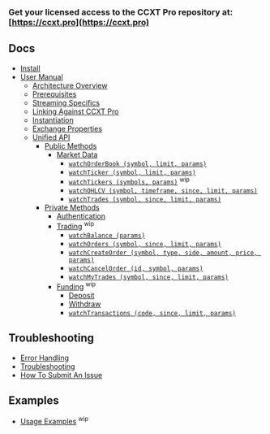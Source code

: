 ### Get your licensed access to the CCXT Pro repository at: [https://ccxt.pro](https://ccxt.pro)

## Docs

- [Install](ccxt.pro-install)
- [User Manual](ccxt.pro-manual)
  - [Architecture Overview](ccxt.pro-manual#overview)
  - [Prerequisites](ccxt.pro-manual#prerequisites)
  - [Streaming Specifics](ccxt.pro-manual#streaming-specifics)
  - [Linking Against CCXT Pro](ccxt.pro-manual#linking-against-ccxt-pro)
  - [Instantiation](ccxt.pro-manual#instantiation)
  - [Exchange Properties](ccxt.pro-manual#exchange-properties)
  - [Unified API](ccxt.pro-manual#unified-api)
    - [Public Methods](ccxt.pro-manual#public-methods)
      - [Market Data](ccxt.pro-manual#market-data)
        - [`watchOrderBook (symbol, limit, params)`](ccxt.pro-manual#watchOrderBook)
        - [`watchTicker (symbol, limit, params)`](ccxt.pro-manual#watchTicker)
        - [`watchTickers (symbols, params)`](ccxt.pro-manual#watchTickers) <sup>wip</sup>
        - [`watchOHLCV (symbol, timeframe, since, limit, params)`](ccxt.pro-manual#watchOHLCV)
        - [`watchTrades (symbol, since, limit, params)`](ccxt.pro-manual#watchTrades)
    - [Private Methods](ccxt.pro-manual#private-methods)
      - [Authentication](ccxt.pro-manual#authentication)
      - [Trading](ccxt.pro-manual#trading) <sup>wip</sup>
        - [`watchBalance (params)`](ccxt.pro-manual#watchBalance)
        - [`watchOrders (symbol, since, limit, params)`](ccxt.pro-manual#watchOrders)
        - [`watchCreateOrder (symbol, type, side, amount, price, params)`](ccxt.pro-manual#watchCreateOrder)
        - [`watchCancelOrder (id, symbol, params)`](ccxt.pro-manual#watchCancelOrder)
        - [`watchMyTrades (symbol, since, limit, params)`](https://github.com/ccxt-dev/ccxt/wiki/ccxt.pro/Manual#watchMyTrades)
      - [Funding](ccxt.pro-manual#funding) <sup>wip</sup>
        - [Deposit](https://github.com/ccxt/ccxt/wiki/Manual#deposit)
        - [Withdraw](https://github.com/ccxt/ccxt/wiki/Manual#withdraw)
        - [`watchTransactions (code, since, limit, params)`](https://github.com/ccxt/ccxt/wiki/Manual#watchTransactions)

## Troubleshooting

- [Error Handling](ccxt.pro-manual#error-handling)
- [Troubleshooting](https://github.com/ccxt/ccxt/wiki/Manual#troubleshooting)
- [How To Submit An Issue](https://github.com/ccxt/ccxt/blob/master/CONTRIBUTING.md#how-to-submit-an-issue)

## Examples

- [Usage Examples](https://github.com/kroitor/ccxt.pro/tree/master/examples) <sup>wip</sup>
